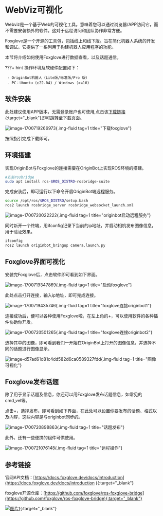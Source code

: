 # **WebViz可视化**

Webviz是一个基于Web的可视化工具，意味着您可以通过浏览器/APP访问它，而不需要安装额外的软件。这对于远程访问和团队协作非常方便。

Foxglove是一个开源的工具包，包括线上和线下版。旨在简化机器人系统的开发和调试。它提供了一系列用于构建机器人应用程序的功能。

本节将介绍如何使用Foxglove进行数据查看，以及话题通信。

???+ hint
    操作环境及软硬件配置如下：

     - OriginBot机器人（Lite版/标准版/Pro 版）
     - PC：Ubuntu (≥22.04) / Windows (>=10)

## **软件安装**

此处建议使用APP版本，无需登录账户也可使用,点击该[下载链接](https://foxglove.dev/download){:target="_blank"}即可跳转至下载页面。

![image-1700719266973](../../assets/img/webviz/image-1700719266973.jpg){.img-fluid tag=1 title="下载foxglove"}

按照指引完成下载即可。

## **环境搭建**

实现OriginBot与Foxglove的连接需要在OriginBot上实现ROS环境的搭建。

```bash
#安装rosbridge
sudo apt install ros-$ROS_DISTRO-rosbridge-suite
```

完成安装后，即可运行以下命令开启OriginBot端远程服务。

```bash
source /opt/ros/$ROS_DISTRO/setup.bash
ros2 launch rosbridge_server rosbridge_websocket_launch.xml
```

![image-1700720022222](../../assets/img/webviz/image-1700720022222.jpg){.img-fluid tag=1 title="originbot启动远程服务"}

同时新开一个终端，用ifconfig记录下当前的ip地址，并启动相机发布图像信息，用于验证效果。

```bash
ifconfig
ros2 launch originbot_bringup camera.launch.py
```

## **Foxglove界面可视化**

安装完Foxglove后，点击软件即可看到如下界面。

![image-1700719347869](../../assets/img/webviz/image-1700719347869.jpg){.img-fluid tag=1 title="启动foxglove"}

此处点击打开连接，输入ip地址，即可完成连接。

![image-1700719435746](../../assets/img/webviz/iamge-1700719435746.jpg){.img-fluid tag=1 title="foxglove连接originbot1"}

连接成功后，便可以各种使用Foxglove啦，在左上角的+，可以使用软件的各种插件协助你开发。

![image-1700720501265](../../assets/img/webviz/image-1700720501265.jpg){.img-fluid tag=1 title="foxglove连接originbot2"}

选择其中的图像，即可看到我们一开始在OriginBot上打开的图像信息，并选择不同的话题进行图像显示。

![image-d57ad61d81c4dd582d6ca0589327fdd](../../assets/img/webviz/image-d57ad61d81c4dd582d6ca0589327fdd.png){.img-fluid tag=1 title="图像可视化"}

## **Foxglove发布话题**

除了用于显示话题及信息，你还可以用Foxglove发布话题信息，如常见的cmd_vel等。

点击+，选择发布，即可看到如下界面，在此处可以设置你要发布的话题、格式以及内容，这些内容是与originbot同步的。

![image-1700720898863](../../assets/img/webviz/image-1700720898863.jpg){.img-fluid tag=1 title="话题发布"}

此外，还有一些便携的组件可供使用。

![image-1700721076148](../../assets/img/webviz/image-1700721076148.jpg){.img-fluid tag=1 title="远程操作"}

## **参考链接**

官网API文档：[https://docs.foxglove.dev/docs/introduction](https://docs.foxglove.dev/docs/introduction
){:target="_blank"}

foxglove开源仓库：[https://github.com/foxglove/ros-foxglove-bridge](https://github.com/foxglove/ros-foxglove-bridge){:target="_blank"}


[![图片1](../../assets/img/footer.png)](https://www.guyuehome.com/){:target="_blank"}

